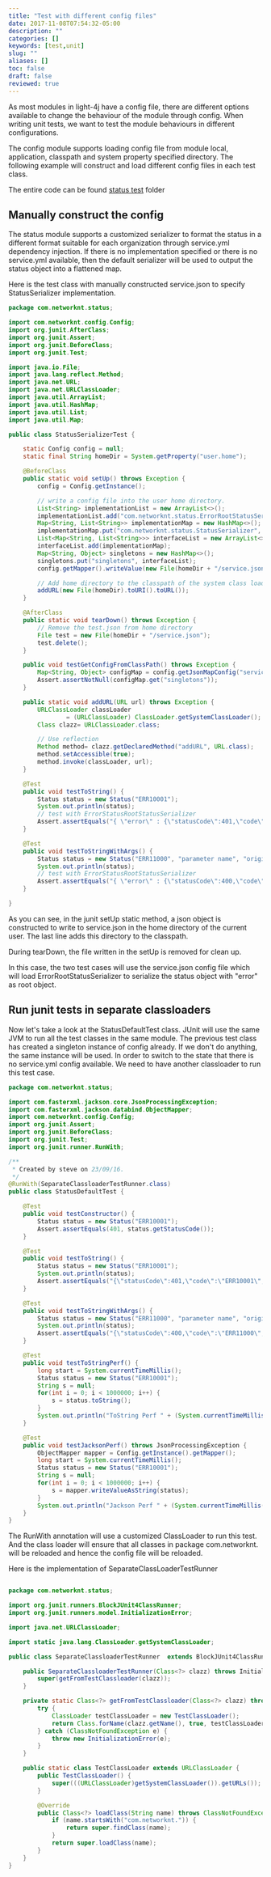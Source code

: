 ```yaml
---
title: "Test with different config files"
date: 2017-11-08T07:54:32-05:00
description: ""
categories: []
keywords: [test,unit]
slug: ""
aliases: []
toc: false
draft: false
reviewed: true
---
```


As most modules in light-4j have a config file, there are different options available
to change the behaviour of the module through config. When writing unit tests, we want
to test the module behaviours in different configurations. 

The config module supports loading config file from module local, application, classpath
and system property specified directory. The following example will construct and load
different config files in each test class. 

The entire code can be found [status test][] folder

## Manually construct the config

The status module supports a customized serializer to format the status in a different format
suitable for each organization through service.yml dependency injection. If there is no
implementation specified or there is no service.yml available, then the default serializer
will be used to output the status object into a flattened map. 

Here is the test class with manually constructed service.json to specify StatusSerializer
implementation. 

```java
package com.networknt.status;

import com.networknt.config.Config;
import org.junit.AfterClass;
import org.junit.Assert;
import org.junit.BeforeClass;
import org.junit.Test;

import java.io.File;
import java.lang.reflect.Method;
import java.net.URL;
import java.net.URLClassLoader;
import java.util.ArrayList;
import java.util.HashMap;
import java.util.List;
import java.util.Map;

public class StatusSerializerTest {

    static Config config = null;
    static final String homeDir = System.getProperty("user.home");

    @BeforeClass
    public static void setUp() throws Exception {
        config = Config.getInstance();

        // write a config file into the user home directory.
        List<String> implementationList = new ArrayList<>();
        implementationList.add("com.networknt.status.ErrorRootStatusSerializer");
        Map<String, List<String>> implementationMap = new HashMap<>();
        implementationMap.put("com.networknt.status.StatusSerializer", implementationList);
        List<Map<String, List<String>>> interfaceList = new ArrayList<>();
        interfaceList.add(implementationMap);
        Map<String, Object> singletons = new HashMap<>();
        singletons.put("singletons", interfaceList);
        config.getMapper().writeValue(new File(homeDir + "/service.json"), singletons);

        // Add home directory to the classpath of the system class loader.
        addURL(new File(homeDir).toURI().toURL());
    }

    @AfterClass
    public static void tearDown() throws Exception {
        // Remove the test.json from home directory
        File test = new File(homeDir + "/service.json");
        test.delete();
    }

    public void testGetConfigFromClassPath() throws Exception {
        Map<String, Object> configMap = config.getJsonMapConfig("service");
        Assert.assertNotNull(configMap.get("singletons"));
    }

    public static void addURL(URL url) throws Exception {
        URLClassLoader classLoader
                = (URLClassLoader) ClassLoader.getSystemClassLoader();
        Class clazz= URLClassLoader.class;

        // Use reflection
        Method method= clazz.getDeclaredMethod("addURL", URL.class);
        method.setAccessible(true);
        method.invoke(classLoader, url);
    }

    @Test
    public void testToString() {
        Status status = new Status("ERR10001");
        System.out.println(status);
        // test with ErrorStatusRootStatusSerializer
        Assert.assertEquals("{ \"error\" : {\"statusCode\":401,\"code\":\"ERR10001\",\"message\":\"AUTH_TOKEN_EXPIRED\",\"description\":\"Jwt token in authorization header expired\"} }", status.toString());
    }

    @Test
    public void testToStringWithArgs() {
        Status status = new Status("ERR11000", "parameter name", "original url");
        System.out.println(status);
        // test with ErrorStatusRootStatusSerializer
        Assert.assertEquals("{ \"error\" : {\"statusCode\":400,\"code\":\"ERR11000\",\"message\":\"VALIDATOR_REQUEST_PARAMETER_QUERY_MISSING\",\"description\":\"Query parameter parameter name is required on path original url but not found in request.\"} }", status.toString());
    }

}

```

As you can see, in the junit setUp static method, a json object is constructed to write to
service.json in the home directory of the current user. The last line adds this directory to
the classpath. 

During tearDown, the file written in the setUp is removed for clean up.

In this case, the two test cases will use the service.json config file which will load ErrorRootStatusSerializer
to serialize the status object with "error" as root object. 

## Run junit tests in separate classloaders

Now let's take a look at the StatusDefaultTest class. JUnit will use the same JVM to run all
the test classes in the same module. The previous test class has created a singleton instance
of config already. If we don't do anything, the same instance will be used. In order to switch to
the state that there is no service.yml config available. We need to have another classloader to
run this test case.

```java
package com.networknt.status;

import com.fasterxml.jackson.core.JsonProcessingException;
import com.fasterxml.jackson.databind.ObjectMapper;
import com.networknt.config.Config;
import org.junit.Assert;
import org.junit.BeforeClass;
import org.junit.Test;
import org.junit.runner.RunWith;

/**
 * Created by steve on 23/09/16.
 */
@RunWith(SeparateClassloaderTestRunner.class)
public class StatusDefaultTest {

    @Test
    public void testConstructor() {
        Status status = new Status("ERR10001");
        Assert.assertEquals(401, status.getStatusCode());
    }

    @Test
    public void testToString() {
        Status status = new Status("ERR10001");
        System.out.println(status);
        Assert.assertEquals("{\"statusCode\":401,\"code\":\"ERR10001\",\"message\":\"AUTH_TOKEN_EXPIRED\",\"description\":\"Jwt token in authorization header expired\"}", status.toString());
    }

    @Test
    public void testToStringWithArgs() {
        Status status = new Status("ERR11000", "parameter name", "original url");
        System.out.println(status);
        Assert.assertEquals("{\"statusCode\":400,\"code\":\"ERR11000\",\"message\":\"VALIDATOR_REQUEST_PARAMETER_QUERY_MISSING\",\"description\":\"Query parameter parameter name is required on path original url but not found in request.\"}", status.toString());
    }

    @Test
    public void testToStringPerf() {
        long start = System.currentTimeMillis();
        Status status = new Status("ERR10001");
        String s = null;
        for(int i = 0; i < 1000000; i++) {
            s = status.toString();
        }
        System.out.println("ToString Perf " + (System.currentTimeMillis() - start));
    }

    @Test
    public void testJacksonPerf() throws JsonProcessingException {
        ObjectMapper mapper = Config.getInstance().getMapper();
        long start = System.currentTimeMillis();
        Status status = new Status("ERR10001");
        String s = null;
        for(int i = 0; i < 1000000; i++) {
            s = mapper.writeValueAsString(status);
        }
        System.out.println("Jackson Perf " + (System.currentTimeMillis() - start));
    }
}

```

The RunWith annotation will use a customized ClassLoader to run this test. And the class loader
will ensure that all classes in package com.networknt. will be reloaded and hence the config file
will be reloaded. 

Here is the implementation of SeparateClassLoaderTestRunner

```java

package com.networknt.status;

import org.junit.runners.BlockJUnit4ClassRunner;
import org.junit.runners.model.InitializationError;

import java.net.URLClassLoader;

import static java.lang.ClassLoader.getSystemClassLoader;

public class SeparateClassloaderTestRunner  extends BlockJUnit4ClassRunner {

    public SeparateClassloaderTestRunner(Class<?> clazz) throws InitializationError {
        super(getFromTestClassloader(clazz));
    }

    private static Class<?> getFromTestClassloader(Class<?> clazz) throws InitializationError {
        try {
            ClassLoader testClassLoader = new TestClassLoader();
            return Class.forName(clazz.getName(), true, testClassLoader);
        } catch (ClassNotFoundException e) {
            throw new InitializationError(e);
        }
    }

    public static class TestClassLoader extends URLClassLoader {
        public TestClassLoader() {
            super(((URLClassLoader)getSystemClassLoader()).getURLs());
        }

        @Override
        public Class<?> loadClass(String name) throws ClassNotFoundException {
            if (name.startsWith("com.networknt.")) {
                return super.findClass(name);
            }
            return super.loadClass(name);
        }
    }
}

```

[status test]: https://github.com/networknt/light-4j/tree/master/status/src/test/java/com/networknt/status
 